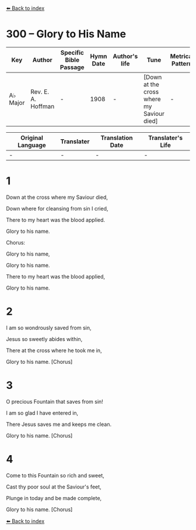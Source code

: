 [⬅️ Back to index](../README.md)

# 300 – Glory to His Name

Key | Author   | Specific Bible Passage     |Hymn Date |Author's life |Tune |Metrical Pattern   |Composer/Source
-- | --------- | ---------------------------|----------|--------------|-----|-------------------|-------------  
A♭ Major |Rev. E. A. Hoffman |- |1908 |- |[Down at the cross where my Saviour died] |- |Rev. J. H. Stockton

Original Language | Translater | Translation Date   | Translater's Life  
----------------- | --------- | --------------------|-------------     
\- |- |- |-




# 1

Down at the cross where my Saviour died,

Down where for cleansing from sin I cried,

There to my heart was the blood applied.

Glory to his name.



Chorus:

Glory to his name,

Glory to his name.

There to my heart was the blood applied,

Glory to his name.



# 2

I am so wondrously saved from sin,

Jesus so sweetly abides within,

There at the cross where he took me in,

Glory to his name.  [Chorus]



# 3

O precious Fountain that saves from sin!

I am so glad I have entered in,

There Jesus saves me and keeps me clean.

Glory to his name.  [Chorus]



# 4

Come to this Fountain so rich and sweet,

Cast thy poor soul at the Saviour's feet,

Plunge in today and be made complete, 

Glory to his name.  [Chorus]

[⬅️ Back to index](../README.md)
